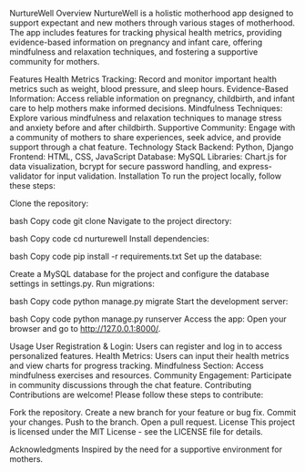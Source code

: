 NurtureWell
Overview
NurtureWell is a holistic motherhood app designed to support expectant and new mothers through various stages of motherhood. The app includes features for tracking physical health metrics, providing evidence-based information on pregnancy and infant care, offering mindfulness and relaxation techniques, and fostering a supportive community for mothers.

Features
Health Metrics Tracking: Record and monitor important health metrics such as weight, blood pressure, and sleep hours.
Evidence-Based Information: Access reliable information on pregnancy, childbirth, and infant care to help mothers make informed decisions.
Mindfulness Techniques: Explore various mindfulness and relaxation techniques to manage stress and anxiety before and after childbirth.
Supportive Community: Engage with a community of mothers to share experiences, seek advice, and provide support through a chat feature.
Technology Stack
Backend: Python, Django
Frontend: HTML, CSS, JavaScript
Database: MySQL
Libraries: Chart.js for data visualization, bcrypt for secure password handling, and express-validator for input validation.
Installation
To run the project locally, follow these steps:

Clone the repository:

bash
Copy code
git clone <repository-url>
Navigate to the project directory:

bash
Copy code
cd nurturewell
Install dependencies:

bash
Copy code
pip install -r requirements.txt
Set up the database:

Create a MySQL database for the project and configure the database settings in settings.py.
Run migrations:

bash
Copy code
python manage.py migrate
Start the development server:

bash
Copy code
python manage.py runserver
Access the app: Open your browser and go to http://127.0.0.1:8000/.

Usage
User Registration & Login: Users can register and log in to access personalized features.
Health Metrics: Users can input their health metrics and view charts for progress tracking.
Mindfulness Section: Access mindfulness exercises and resources.
Community Engagement: Participate in community discussions through the chat feature.
Contributing
Contributions are welcome! Please follow these steps to contribute:

Fork the repository.
Create a new branch for your feature or bug fix.
Commit your changes.
Push to the branch.
Open a pull request.
License
This project is licensed under the MIT License - see the LICENSE file for details.

Acknowledgments
Inspired by the need for a supportive environment for mothers.
